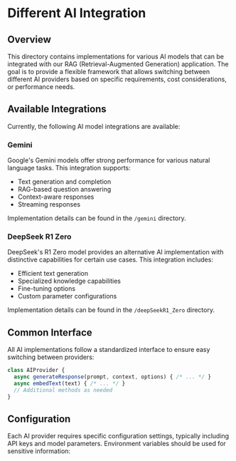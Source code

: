 # Different AI Integration

## Overview

This directory contains implementations for various AI models that can be integrated with our RAG (Retrieval-Augmented Generation) application. The goal is to provide a flexible framework that allows switching between different AI providers based on specific requirements, cost considerations, or performance needs.

## Available Integrations

Currently, the following AI model integrations are available:

### Gemini

Google's Gemini models offer strong performance for various natural language tasks. This integration supports:

- Text generation and completion
- RAG-based question answering
- Context-aware responses
- Streaming responses

Implementation details can be found in the `/gemini` directory.

### DeepSeek R1 Zero

DeepSeek's R1 Zero model provides an alternative AI implementation with distinctive capabilities for certain use cases. This integration includes:

- Efficient text generation
- Specialized knowledge capabilities
- Fine-tuning options
- Custom parameter configurations

Implementation details can be found in the `/deepSeekR1_Zero` directory.

## Common Interface

All AI implementations follow a standardized interface to ensure easy switching between providers:

```javascript
class AIProvider {
  async generateResponse(prompt, context, options) { /* ... */ }
  async embedText(text) { /* ... */ }
  // Additional methods as needed
}
```

## Configuration

Each AI provider requires specific configuration settings, typically including API keys and model parameters. Environment variables should be used for sensitive information:
